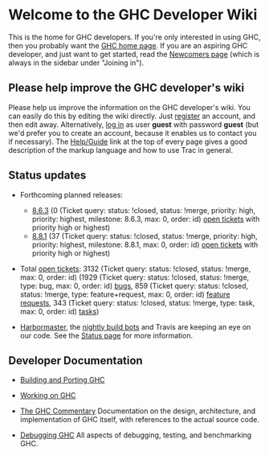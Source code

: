 # Welcome to the GHC Developer Wiki



This is the home for GHC developers. If you're only interested in using GHC,
then you probably want the [
GHC home page](http://www.haskell.org/ghc). If you are an aspiring GHC developer,
and just want to get started, read the [Newcomers page](newcomers) (which is always in the
sidebar under "Joining in").


## Please help improve the GHC developer's wiki



Please help us improve the information on the GHC developer's wiki. You can easily do this by editing the wiki directly. Just [
register](https://ghc.haskell.org/trac/ghc/register) an account, and then edit away. Alternatively, [
log in](https://ghc.haskell.org/trac/ghc/login) as user **guest** with password **guest** (but we'd prefer you to create an account, because it enables us to contact you if necessary). The [
Help/Guide](https://ghc.haskell.org/trac/ghc/wiki/TracGuide) link at the top of every page gives a good description of the markup language and how to use Trac in general.


## Status updates


- Forthcoming planned releases:

  - [8.6.3](status/gh-c-8.6.3) (0 (Ticket query: status: !closed,
    status: !merge, priority: high, priority: highest, milestone: 8.6.3, max: 0,
    order: id) [
    open tickets](https://ghc.haskell.org/trac/ghc/query?status=!closed&priority=high&priority=highest&milestone=8.6.3&order=priority) with priority high or highest)
  - [8.8.1](status/gh-c-8.8.1) (37 (Ticket query: status: !closed,
    status: !merge, priority: high, priority: highest, milestone: 8.8.1, max: 0,
    order: id) [
    open tickets](https://ghc.haskell.org/trac/ghc/query?status=!closed&priority=high&priority=highest&milestone=8.8.1&order=priority) with priority high or highest) 

- Total [
  open tickets](https://ghc.haskell.org/trac/ghc/query?status=!closed&order=priority): 3132
  (Ticket query: status: !closed, status: !merge, max: 0, order: id) (1929
  (Ticket query: status: !closed, status: !merge, type: bug, max: 0,
  order: id) [
  bugs](https://ghc.haskell.org/trac/ghc/query?status=!closed&order=priority&type=bug), 859
  (Ticket query: status: !closed, status: !merge, type: feature+request, max: 0,
  order: id) [
  feature requests](https://ghc.haskell.org/trac/ghc/query?status=!closed&order=priority&type=feature+request), 343
  (Ticket query: status: !closed, status: !merge, type: task, max: 0,
  order: id) [
  tasks](https://ghc.haskell.org/trac/ghc/query?status=!closed&order=priority&type=task)) 

- [ Harbormaster](https://phabricator.haskell.org/diffusion/GHC/history/), the [
  nightly build bots](http://haskell.inf.elte.hu/builders/) and Travis [](http://travis-ci.org/ghc/ghc/builds)  are keeping an eye on our code. See the [Status page](status) for more information. 

## Developer Documentation


- [Building and Porting GHC](building)

- [Working on GHC ](working-conventions)

- [The GHC Commentary](commentary)
  Documentation on the design, architecture, and implementation of GHC itself, with references to the actual source code. 

- [Debugging GHC](debugging)
  All aspects of debugging, testing, and benchmarking GHC. 
